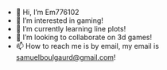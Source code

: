 - 👋 Hi, I’m Em776102
- 👀 I’m interested in gaming!
- 🌱 I’m currently learning line plots!
- 💞️ I’m looking to collaborate on 3d games!
- 📫 How to reach me is by email, my email is samuelboulgaurd@gmail.com!

<!---
Em776102/Em776102 is a ✨ special ✨ repository because its `README.md` (this file) appears on your GitHub profile.
You can click the Preview link to take a look at your changes.
--->
